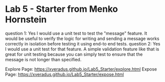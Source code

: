 # Lab 5 - Starter from Menko Hornstein
question 1: Yes I would use a unit test to test the "message" feature. It would be useful to verify the logic for writing and sending a message works correctly in isolation before testing it using end-to end tests.
question 2: Yes I would use a unit test for that feature. A simple validation feature like that is great for unit testing because you can simply test to ensure that the message is not longer than specified.

Explore Page: https://xveradus.github.io/Lab5_Starter/explore.html
Expose Page: https://xveradus.github.io/Lab5_Starter/expose.html
